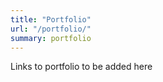 ```yaml
---
title: "Portfolio"
url: "/portfolio/"
summary: portfolio
---
```


Links to portfolio to be added here